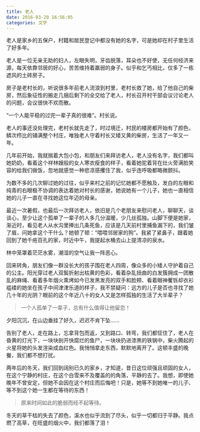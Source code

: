 ```yaml
---
title: 老人
date: 2016-03-20 16:56:05
categories: 文字
---
```

老人是家乡的五保户，村籍和居民登记中都没有她的名字，可是她却在村子里生活了好多年。

老人是一位无亲无助的妇人，左眼失明，牙齿脱落，耳朵也不好使，无任何经济来源，每天依靠邻居的好心，苦苦维持着羸弱的身子。似乎和乞丐相比，仅多了一栋遮风的土砖房子。


房子是老村长的，听说很多年前老人流浪到村里，老村长救了她，给了他自己的柴房，然后象征性的搬走几捆后剩下的全交给了老人，村长召开村干部会议讨论老人的问题，会议很快不欢而散。

<!--more-->

“一个人能平稳的过完一辈子真的很难”。村长说。

老人的事还没处理完，老村长就先走了，时过境迁，村民的楼房都开始有了颜色，鳞次栉比的铺满整个村庄，唯独老人守着村长又矮又黄的柴房，生活了一年又一年。

几年前开始，我就揣着大包小包，和朋友们来拜访老人，老人没有名字，我们都叫她奶奶，看着这个祥林嫂般的女人寒衣瘦食的样子，看着她驼着背在灶火旁满脸笑容的给我们做饭，忽地就感觉一种悲凉感攫住了我，似乎连呼吸都略微颤抖。

为数不多的几次聊过她的过往，似乎来村之前的记忆她都不愿触及，发白的左眼和纯青的右眼极不协调的表达着她对村长的感谢，她说她有一个儿子，她也一直相信她的儿子一直在寻找她这位年迈的母亲。

最近一次暑假，也最后一次拜访老人，依旧是几个老朋友来慰问老人，聊聊天，谈谈心，至少让这个孤单了一辈子的人多几分温暖，少几丝孤独。山脚下便是她家，渐近时，看见老人从水沟里捧出几条死鱼，应该是几天前村里捕鱼漏下的，我们皱了眉，问她拿这个干什么？她顿了顿：“喂喂邻居家的狗”。我紧了紧鼻子，跟着她回到了她千疮百孔的家，时近中午，我提起水桶去山上提清凉的泉水。

林中笼罩着茫茫水雾，潮湿的空气让我一阵恶心。

回来转角，朋友们像一群没长大的孩子围在老人四周，像众多的小矮人守护着自己的公主。阳光穿过老人双鬓折射出枯黄的色彩，看着杂乱扭曲的白发簇拥成一团散乱的麻绳、看着多年烟火熏烤如今已发黑发亮的双手和脸颊、看着眼神矍铄却衣衫褴褛的她坐在孩子中间津津乐道的样子，我不禁疑问：远方的儿子是否也寻找了她几十年的光阴？眼前的这个年近八十的女人又是怎样孤独的生活了大半辈子？

>一个人孤单了一辈子，总有什么值得让他留恋！

夕阳沉沉，在山边垂挂了好久，迟迟不肯下坠......

告别了老人，走在路上，忘拿背包而返，又到路口、转弯，我们都怔住了，老人在昏黄的灯光下，一块块剖开快腐烂的鱼尸，一块块扔进漆黑的铁锅中，柴火腾起的火星将她的头发渲染成血红色。我悄悄拿走东西，默默地离开了。这顿丰盛的晚餐，我们都不想打扰。

两年后的冬天，我们回到阔别已久的家乡，才知道，昔日这位顽强且顽固的女人，在这个宁静的村庄，在这个白雪来不及覆盖的的角落，平静的去了。我想，即使她晚年不曾安定，但她不会因在这个村庄而后悔吧！只是，她等不到她唯一的儿子、等不到这个她一生都在等待的东西！

>原来时间如此的脆弱而经不起等待。

冬天的草干枯的失去了颜色，溪水也似乎流到了尽头，似乎一切都归于平静。我点燃了高草，在旺盛的烟火中，我们都落了泪！
